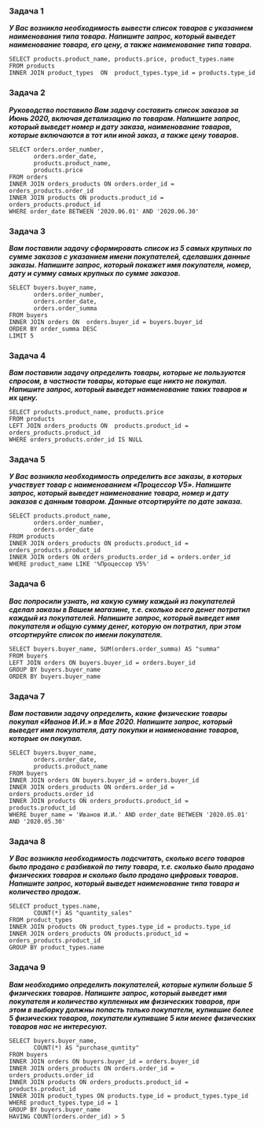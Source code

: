 ### Задача 1

***У Вас возникла необходимость вывести список товаров с указанием наименования типа товара.
Напишите запрос, который выведет наименование товара, его цену, а также наименование типа товара.***

```
SELECT products.product_name, products.price, product_types.name
FROM products
INNER JOIN product_types  ON  product_types.type_id = products.type_id
```

### Задача 2

***Руководство поставило Вам задачу составить список заказов за Июнь 2020, включая детализацию по товарам.
Напишите запрос, который выведет номер и дату заказа, наименование товаров, которые включаются в тот или иной заказ,
а также цену товаров.***

```
SELECT orders.order_number,
       orders.order_date,
       products.product_name,
       products.price
FROM orders
INNER JOIN orders_products ON orders.order_id = orders_products.order_id
INNER JOIN products ON products.product_id = orders_products.product_id
WHERE order_date BETWEEN '2020.06.01' AND '2020.06.30'
```

### Задача 3

***Вам поставили задачу сформировать список из 5 самых крупных по сумме заказов с указанием имени покупателей,
сделавших данные заказы.
Напишите запрос, который покажет имя покупателя, номер, дату и сумму самых крупных по сумме заказов.***

```
SELECT buyers.buyer_name,
       orders.order_number,
       orders.order_date,
       orders.order_summa
FROM buyers
INNER JOIN orders ON  orders.buyer_id = buyers.buyer_id
ORDER BY order_summa DESC
LIMIT 5
```

### Задача 4

***Вам поставили задачу определить товары, которые не пользуются спросом, в частности товары, которые еще никто не покупал.
Напишите запрос, который выведет наименование таких товаров и их цену.***

```
SELECT products.product_name, products.price
FROM products
LEFT JOIN orders_products ON  products.product_id = orders_products.product_id
WHERE orders_products.order_id IS NULL
```

### Задача 5

***У Вас возникла необходимость определить все заказы, в которых участвует товар с наименованием «Процессор V5».
Напишите запрос, который выведет наименование товара, номер и дату заказов с данным товаром.
Данные отсортируйте по дате заказа.***

```
SELECT products.product_name,
       orders.order_number,
       orders.order_date
FROM products
INNER JOIN orders_products ON products.product_id = orders_products.product_id
INNER JOIN orders ON orders_products.order_id = orders.order_id
WHERE product_name LIKE '%Процессор V5%'
```

### Задача 6

***Вас попросили узнать, на какую сумму каждый из покупателей сделал заказы в Вашем магазине,
т.е. сколько всего денег потратил каждый из покупателей.
Напишите запрос, который выведет имя покупателя и общую сумму денег, которую он потратил,
при этом отсортируйте список по имени покупателя.***

```
SELECT buyers.buyer_name, SUM(orders.order_summa) AS "summa"
FROM buyers
LEFT JOIN orders ON buyers.buyer_id = orders.buyer_id
GROUP BY buyers.buyer_name
ORDER BY buyers.buyer_name
```

### Задача 7

***Вам поставили задачу определить, какие физические товары покупал «Иванов И.И.» в Мае 2020.
Напишите запрос, который выведет имя покупателя, дату покупки и наименование товаров, которые он покупал.***

```
SELECT buyers.buyer_name,
       orders.order_date,
       products.product_name
FROM buyers
INNER JOIN orders ON buyers.buyer_id = orders.buyer_id
INNER JOIN orders_products ON orders.order_id = orders_products.order_id
INNER JOIN products ON orders_products.product_id = products.product_id
WHERE buyer_name = 'Иванов И.И.' AND order_date BETWEEN '2020.05.01' AND '2020.05.30'
```

### Задача 8

***У Вас возникла необходимость подсчитать, сколько всего товаров было продано с разбивкой по типу товара,
т.е. сколько было продано физических товаров и сколько было продано цифровых товаров.
Напишите запрос, который выведет наименование типа товара и количество продаж.***

```
SELECT product_types.name,
       COUNT(*) AS "quantity_sales"
FROM product_types
INNER JOIN products ON product_types.type_id = products.type_id
INNER JOIN orders_products ON products.product_id = orders_products.product_id
GROUP BY product_types.name
```

### Задача 9

***Вам необходимо определить покупателей, которые купили больше 5 физических товаров.
Напишите запрос, который выведет имя покупателя и количество купленных им физических товаров,
при этом в выборку должны попасть только покупатели, купившие более 5 физических товаров,
покупатели купившие 5 или менее физических товаров нас не интересуют.***

```
SELECT buyers.buyer_name,
       COUNT(*) AS "purchase_quntity"
FROM buyers
INNER JOIN orders ON buyers.buyer_id = orders.buyer_id
INNER JOIN orders_products ON orders.order_id = orders_products.order_id
INNER JOIN products ON orders_products.product_id = products.product_id
INNER JOIN product_types ON products.type_id = product_types.type_id
WHERE product_types.type_id = 1
GROUP BY buyers.buyer_name
HAVING COUNT(orders.order_id) > 5
```